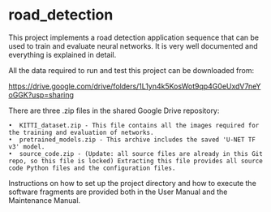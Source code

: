 # road_detection
This project implements a road detection application sequence that can be used to train and evaluate neural networks. It is very well documented and everything is explained in detail.

All the data required to run and test this project can be downloaded from:

https://drive.google.com/drive/folders/1L1yn4k5KosWot9qp4G0eUxdV7neYoGGK?usp=sharing

There are three .zip files in the shared Google Drive repository:

	•  KITTI_dataset.zip - This file contains all the images required for the training and evaluation of networks.
	•  pretrained_models.zip - This archive includes the saved 'U-NET TF v3' model.
	•  source_code.zip - (Update: all source files are already in this Git repo, so this file is locked) Extracting this file provides all source code Python files and the configuration files.

Instructions on how to set up the project directory and how to execute the software fragments are provided both in the User Manual and the Maintenance Manual.
